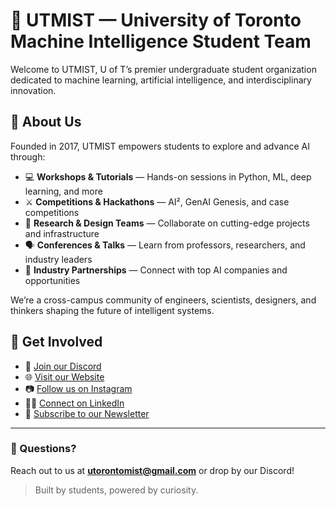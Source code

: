 # 🤖 UTMIST — University of Toronto Machine Intelligence Student Team

Welcome to UTMIST, U of T’s premier undergraduate student organization dedicated to machine learning, artificial intelligence, and interdisciplinary innovation.

## 🌟 About Us

Founded in 2017, UTMIST empowers students to explore and advance AI through:

- 💻 **Workshops & Tutorials** — Hands-on sessions in Python, ML, deep learning, and more  
- ⚔️ **Competitions & Hackathons** — AI², GenAI Genesis, and case competitions  
- 🧠 **Research & Design Teams** — Collaborate on cutting-edge projects and infrastructure  
- 🗣️ **Conferences & Talks** — Learn from professors, researchers, and industry leaders  
- 🤝 **Industry Partnerships** — Connect with top AI companies and opportunities  

We’re a cross-campus community of engineers, scientists, designers, and thinkers shaping the future of intelligent systems.

## 🔗 Get Involved

- 💬 [Join our Discord](https://discord.com/invite/88mSPw8)  
- 🌐 [Visit our Website](https://utmist.ca)  
- 📷 [Follow us on Instagram](https://www.instagram.com/uoft_utmist/)  
- 🧑‍💼 [Connect on LinkedIn](https://www.linkedin.com/company/utmist/posts/?feedView=all)  
- 📨 [Subscribe to our Newsletter](https://utorontomist.medium.com)

---

### 🧩 Questions?

Reach out to us at **utorontomist@gmail.com** or drop by our Discord!

> Built by students, powered by curiosity.

